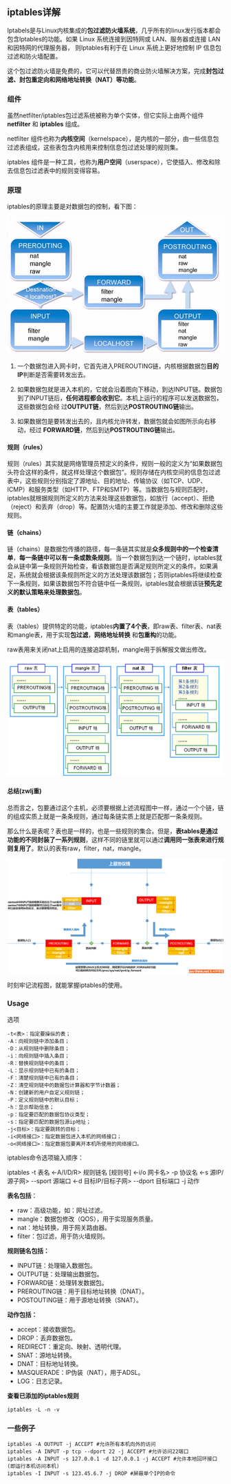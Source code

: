 ## iptables详解
Iptabels是与Linux内核集成的**包过滤防火墙系统**，几乎所有的linux发行版本都会包含Iptables的功能。如果 Linux 系统连接到因特网或 LAN、服务器或连接 LAN 和因特网的代理服务器， 则Iptables有利于在 Linux 系统上更好地控制 IP 信息包过滤和防火墙配置。

这个包过滤防火墙是免费的，它可以代替昂贵的商业防火墙解决方案，完成**封包过滤、封包重定向和网络地址转换（NAT）等功能**。

### 组件
虽然netfilter/iptables包过滤系统被称为单个实体，但它实际上由两个组件**netfilter** 和 **iptables** 组成。

netfilter 组件也称为**内核空间**（kernelspace），是内核的一部分，由一些信息包过滤表组成，这些表包含内核用来控制信息包过滤处理的规则集。

iptables 组件是一种工具，也称为**用户空间**（userspace），它使插入、修改和除去信息包过滤表中的规则变得容易。

### 原理
iptables的原理主要是对数据包的控制，看下图：

![](image/iptables.jpg)

1. 一个数据包进入网卡时，它首先进入PREROUTING链，内核根据数据包**目的IP**判断是否需要转发出去。

2. 如果数据包就是进入本机的，它就会沿着图向下移动，到达INPUT链。数据包到了INPUT链后，**任何进程都会收到它**。本机上运行的程序可以发送数据包，这些数据包会经 过**OUTPUT链**，然后到达**POSTROUTING链**输出。

3. 如果数据包是要转发出去的，且内核允许转发，数据包就会如图所示向右移动，经过 **FORWARD链**，然后到达**POSTROUTING链**输出。

#### 规则（rules）
规则（rules）其实就是网络管理员预定义的条件，规则一般的定义为“如果数据包头符合这样的条件，就这样处理这个数据包”。规则存储在内核空间的信息包过滤表中，这些规则分别指定了源地址、目的地址、传输协议（如TCP、UDP、ICMP）和服务类型（如HTTP、FTP和SMTP）等。当数据包与规则匹配时，iptables就根据规则所定义的方法来处理这些数据包，如放行（accept）、拒绝（reject）和丢弃（drop）等。配置防火墙的主要工作就是添加、修改和删除这些规则。

#### 链（chains）
链（chains）是数据包传播的路径，每一条链其实就是**众多规则中的一个检查清单**，**每一条链中可以有一条或数条规则**。当一个数据包到达一个链时，iptables就会从链中第一条规则开始检查，看该数据包是否满足规则所定义的条件。如果满足，系统就会根据该条规则所定义的方法处理该数据包；否则iptables将继续检查下一条规则，如果该数据包不符合链中任一条规则，iptables就会根据该链**预先定义的默认策略来处理数据包**。

#### 表（tables）
表（tables）提供特定的功能，iptables**内置了4个表**，即raw表、filter表、nat表和mangle表，用于实现**包过滤**，**网络地址转换** 和**包重构**的功能。

raw表用来关闭nat上启用的连接追踪机制，mangle用于拆解报文做出修改。

![](image/iptables1.jpg)

#### 总结(zwlj重)
总而言之，包要通过这个主机，必须要根据上述流程图中一样，通过一个个链，链的组成实质上就是一条条规则，通过每条链实质上就是匹配那一条条规则。

那么什么是表呢？表也是一样的，也是一些规则的集合。但是，**表tables是通过功能的不同封装了一系列规则**，这样不同的链里就可以通过**调用同一张表来进行规则复用了**。默认的表有raw，filter，nat，mangle。

![](image/iptables2.png)

时刻牢记流程图，就能掌握iptables的使用。

### Usage

选项

```
-t<表>：指定要操纵的表；
-A：向规则链中添加条目；
-D：从规则链中删除条目；
-i：向规则链中插入条目；
-R：替换规则链中的条目；
-L：显示规则链中已有的条目；
-F：清楚规则链中已有的条目；
-Z：清空规则链中的数据包计算器和字节计数器；
-N：创建新的用户自定义规则链；
-P：定义规则链中的默认目标；
-h：显示帮助信息；
-p：指定要匹配的数据包协议类型；
-s：指定要匹配的数据包源ip地址；
-j<目标>：指定要跳转的目标；
-i<网络接口>：指定数据包进入本机的网络接口；
-o<网络接口>：指定数据包要离开本机所使用的网络接口。

```

iptables命令选项输入顺序：

iptables -t 表名 \<-A/I/D/R\> 规则链名 \[规则号\] \<-i/o 网卡名\> -p 协议名 \<-s 源IP/源子网\> --sport 源端口 \<-d 目标IP/目标子网\> --dport 目标端口 -j 动作

**表名包括**：

 - raw：高级功能，如：网址过滤。
 - mangle：数据包修改（QOS），用于实现服务质量。
 - nat：地址转换，用于网关路由器。
 - filter：包过滤，用于防火墙规则。

 **规则链名包括：**

  - INPUT链：处理输入数据包。
  - OUTPUT链：处理输出数据包。
  - FORWARD链：处理转发数据包。
  - PREROUTING链：用于目标地址转换（DNAT）。
  - POSTOUTING链：用于源地址转换（SNAT）。

**动作包括：**
  - accept：接收数据包。
  - DROP：丢弃数据包。
  - REDIRECT：重定向、映射、透明代理。
  - SNAT：源地址转换。
  - DNAT：目标地址转换。
  - MASQUERADE：IP伪装（NAT），用于ADSL。
  - LOG：日志记录。

**查看已添加的iptables规则**

```
iptables -L -n -v
```

### 一些例子

```
iptables -A OUTPUT -j ACCEPT #允许所有本机向外的访问
iptables -A INPUT -p tcp --dport 22 -j ACCEPT #允许访问22端口
iptables -A INPUT -s 127.0.0.1 -d 127.0.0.1 -j ACCEPT #允许本地回环接口(即运行本机访问本机)
iptables -I INPUT -s 123.45.6.7 -j DROP #屏蔽单个IP的命令

```
